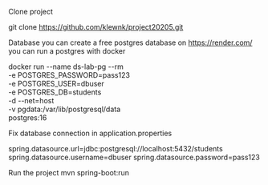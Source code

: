 Clone project

git clone https://github.com/klewnk/project20205.git




Database
you can create a free postgres database on https://render.com/
you can run a postgres with docker

docker run --name ds-lab-pg --rm \
  -e POSTGRES_PASSWORD=pass123 \
  -e POSTGRES_USER=dbuser \
  -e POSTGRES_DB=students \
  -d --net=host \
  -v pgdata:/var/lib/postgresql/data \
  postgres:16

Fix database connection in application.properties

spring.datasource.url=jdbc:postgresql://localhost:5432/students
spring.datasource.username=dbuser
spring.datasource.password=pass123

Run the project
mvn spring-boot:run
